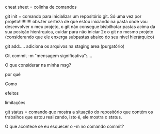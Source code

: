 cheat sheet = colinha de comandos

git init = comando para inicializar um repositório git. Só uma vez por projeto!!!!!!!!!! obs.ter certeza de que estou iniciando na pasta onde vou desenvolver o meu projeto, o git não consegue bisbilhotar pastas acima da sua posição hierárquica, cuidar para não iniciar 2x o git no mesmo projeto (considerando que ele enxerga subpastas abaixo do seu nível hierárquico) 

git add:.... adiciona os arquivos na staging area (purgatório)

Git commit -m "mensagem significativa":....

O que considerar na minha msg? 

por quê

Como

efeitos

limitações

git status = comando que mostra a situação do repositório que contém os trabalhos que estou realizando, isto é, ele mostra o status. 



O que acontece se eu esquecer o -m no comando commit?


